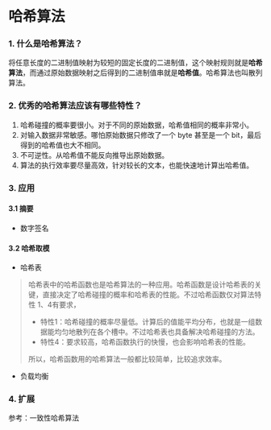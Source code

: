 # 哈希算法

### 1. 什么是哈希算法？

将任意长度的二进制值映射为较短的固定长度的二进制值，这个映射规则就是**哈希算法**，而通过原始数据映射之后得到的二进制值串就是**哈希值**。哈希算法也叫散列算法。


### 2. 优秀的哈希算法应该有哪些特性？

1. 哈希碰撞的概率要很小。对于不同的原始数据，哈希值相同的概率非常小。
2. 对输入数据非常敏感。哪怕原始数据只修改了一个 byte 甚至是一个 bit，最后得到的哈希值也大不相同。
3. 不可逆性。从哈希值不能反向推导出原始数据。
4. 算法的执行效率要尽量高效，针对较长的文本，也能快速地计算出哈希值。


### 3. 应用

#### 3.1 摘要
- 数字签名

#### 3.2 哈希取模
- 哈希表

> 哈希表中的哈希函数也是哈希算法的一种应用。哈希函数是设计哈希表的关键，直接决定了哈希碰撞的概率和哈希表的性能。不过哈希函数仅对算法特性 1、4有要求，
> - 特性1：哈希碰撞的概率尽量低。计算后的值能平均分布，也就是一组数据能均匀地散列在各个槽中。不过哈希表也具备解决哈希碰撞的方法。
> - 特性4：要求较高，哈希函数执行的快慢，也会影响哈希表的性能。
>
> 所以，哈希函数用的哈希算法一般都比较简单，比较追求效率。

- 负载均衡


### 4. 扩展

参考：一致性哈希算法